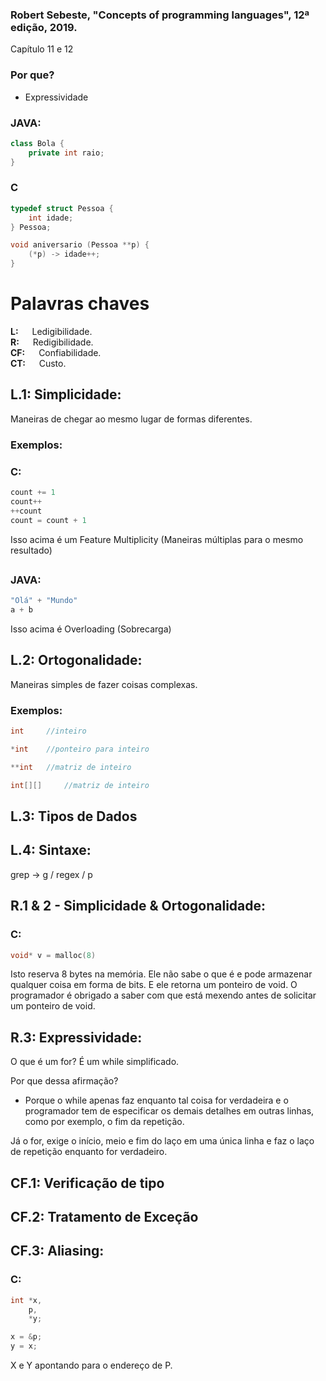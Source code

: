 ### Robert Sebeste, "Concepts of programming languages", 12ª edição, 2019. 
Capítulo 11 e 12 

### Por que? 
- Expressividade 
### JAVA:
```java
class Bola { 
    private int raio; 
}
```

### C
```c
typedef struct Pessoa { 
    int idade;
} Pessoa; 

void aniversario (Pessoa **p) { 
    (*p) -> idade++; 
} 
``` 
# Palavras chaves 
<strong>L:</strong> &emsp; Ledigibilidade. <br>
<strong>R:</strong> &emsp; Redigibilidade. <br>
<strong>CF:</strong> &emsp; Confiabilidade. <br>
<strong>CT:</strong> &emsp; Custo.

## L.1: Simplicidade:  
Maneiras de chegar ao mesmo lugar de formas diferentes. <br>

### Exemplos:
### C:
```c
count += 1 
count++ 
++count 
count = count + 1 
```
Isso acima é um Feature Multiplicity (Maneiras múltiplas para o mesmo resultado) 

## 

### JAVA:
```java
"Olá" + "Mundo" 
a + b 
```
Isso acima é Overloading (Sobrecarga) 

## L.2: Ortogonalidade: 
Maneiras simples de fazer coisas complexas. 

### Exemplos:
```c
int     //inteiro 

*int    //ponteiro para inteiro 

**int   //matriz de inteiro 

int[][]     //matriz de inteiro 
```
 
## L.3: Tipos de Dados 

## L.4: Sintaxe: 

grep -> g / regex / p 

## R.1 & 2 - Simplicidade & Ortogonalidade: 
### C:
```c
void* v = malloc(8) 
```

Isto reserva 8 bytes na memória. Ele não sabe o que é e pode armazenar qualquer coisa em forma de bits. E ele retorna um ponteiro de void. O programador é obrigado a saber com que está mexendo antes de solicitar um ponteiro de void. 

## R.3: Expressividade: 
O que é um for? É um while simplificado. 

Por que dessa afirmação?  

- Porque o while apenas faz enquanto tal coisa for verdadeira e o programador tem de especificar os demais detalhes em outras linhas, como por exemplo, o fim da repetição.  

Já o for, exige o início, meio e fim do laço em uma única linha e faz o laço de repetição enquanto for verdadeiro. 

## CF.1: Verificação de tipo

## CF.2: Tratamento de Exceção

## CF.3: Aliasing:  

### C:
```c
int *x,
    p,
    *y;

x = &p; 
y = x; 
```
X e Y apontando para o endereço de P. 
